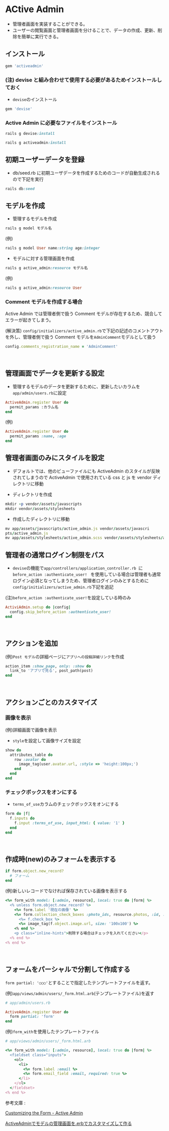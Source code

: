 # ACtive Admin
- 管理者画面を実装することができる。
- ユーザーの閲覧画面と管理者画面を分けることで、データの作成、更新、削除を簡単に実行できる。

## インストール

  
```ruby
gem 'activeadmin'
```
### (注) devise と組み合わせて使用する必要があるためインストールしておく
- `devise`のインストール

```ruby
gem 'devise'
```
  
### Active Admin に必要なファイルをインストール

```ruby
rails g devise:install
```
```ruby
rails g activeadmin:install
```
  
## 初期ユーザーデータを登録
- db/seed.rb に初期ユーザデータを作成するためのコードが自動生成されるので下記を実行

```ruby
rails db:seed
```

## モデルを作成
- 管理するモデルを作成
　　
```ruby
rails g model モデル名
```
  
(例)
```ruby
rails g model User name:string age:integer
```
  
- モデルに対する管理画面を作成

```ruby
rails g active_admin:resource モデル名
```
  
(例)
```ruby
rails g active_admin:resource User
```
  
### Comment モデルを作成する場合
Active Admin では管理者側で扱う Comment モデルが存在するため、競合してエラーが起きてしまう。
  
(解決策)
`config/initializers/active_admin.rb`で下記の記述のコメントアウトを外し、管理者側で扱う Comment モデルを`AdminComment`モデルとして扱う
```rb
config.comments_registration_name = 'AdminComment'
```
  
<br>
  
## 管理画面でデータを更新する設定
- 管理するモデルのデータを更新するために、更新したいカラムを`app/admin/users.rb`に設定

```ruby
ActiveAdmin.register User do
  permit_params :カラム名
end
```
  
(例)
```ruby
ActiveAdmin.register User do
  permit_params :name, :age
end
```
  
## 管理者画面のみにスタイルを設定
- デフォルトでは、他のビューファイルにも ActiveAdmin のスタイルが反映されてしまうので ActiveAdmin で使用されている css と js を vendor ディレクトリに移動
  
- ディレクトリを作成
  
```ruby
mkdir -p vendor/assets/javascripts
mkdir vendor/assets/stylesheets
```
  
- 作成したディレクトリに移動
  
```ruby
mv app/assets/javascripts/active_admin.js vendor/assets/javascri
pts/active_admin.js
mv app/assets/stylesheets/active_admin.scss vendor/assets/stylesheets/active_admin.scss
```
  
## 管理者の通常ログイン制限をパス
- `devise`の機能で`app/controllers/application_controller.rb `に`before_action :authenticate_user! `
を使用している場合は管理者も通常ログイン必須となってしまうため、管理者ログインのみとするために`config/initializers/active_admin.rb`下記を追記
  
(注)`before_action :authenticate_user!`を設定している時のみ
```ruby
ActiviAdmin.setup do |config|
  config.skip_before_action :authenticate_user!
end
```
  
<br>
  
## アクションを追加
(例)`Post モデル`の詳細ページに`アプリへの投稿詳細リンク`を作成
```rb
action_item :show_page, only: :show do
  link_to 'アプリで見る', post_path(post)
end
```
  
<br>
  
## アクションごとのカスタマイズ
### 画像を表示
(例)詳細画面で画像を表示
- `style`を設定して画像サイズを設定
```rb
show do
  attributes_table do
    row :avatar do
      image_tag(user.avatar.url, :style => 'height:100px;')
    end
  end
end
```
  
### チェックボックスをオンにする
- `terms_of_use`カラムのチェックボックスをオンにする
```rb
form do |f|
  f.inputs do
    f.input :terms_of_use, input_html: { value: '1' }
  end
end
```
  
<br>
  
## 作成時(new)のみフォームを表示する
```rb
if form.object.new_record?
  # フォーム
end
```
(例)新しいレコードでなければ保存されている画像を表示する
```rb
<%= form_with model: [:admin, resource], local: true do |form| %>
  <% unless form.object.new_record? %>
    <%= form.label '現在の画像' %>
    <%= form.collection_check_boxes :photo_ids, resource.photos, :id, :image, checked: false, include_hidden: false do |f| %>
      <%= f.check_box %>
      <%= image_tag(f.object.image.url, size: '100x100') %>
    <% end %>
    <p class="inline-hints">削除する場合はチェックを入れてください</p>
  <% end %>
<% end %>
```

<br>

## フォームをパーシャルで分割して作成する
`form partial: '○○○'`とすることで指定したテンプレートファイルを返す。

(例)`app/views/admin/users/_form.html.arb`(テンプレートファイル)を返す
```rb
# app/admin/users.rb

ActiveAdmin.register User do
  form partial: 'form'
end
```
(例)`form_with`を使用したテンプレートファイル
```rb
# app/views/admin/users/_form.html.arb

<%= form_with model: [:admin, resource], local: true do |form| %>
  <fieldset class="inputs">
    <ol>
      <li>
        <%= form.label :email %>
        <%= form.email_field :email, required: true %>
      </li>
    </ol>
  </fieldset>
<% end %>
```
  
参考文庫 :
  
[Customizing the Form - Active Admin](https://activeadmin.info/5-forms.html#:~:text=Cancel%27%20buttons%0Aend-,Partials,%7C%0A%20%20%20%20%20%20%2D%20t.input%20%3Atag%0A%20%20%20%20%3D%20f.actions,-Nested%20Resources)
  
[ActiveAdminでモデルの管理画面を.erbでカスタマイズして作る](https://qiita.com/roba4coding/items/c27d3635c152b3a868f3#%E6%96%B0%E8%A6%8F%E7%B7%A8%E9%9B%86%E7%94%BB%E9%9D%A2%E3%83%95%E3%82%A9%E3%83%BC%E3%83%A0%E7%94%BB%E9%9D%A2)
